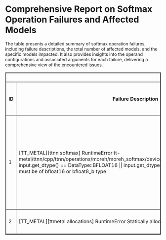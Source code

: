 <h1>Comprehensive Report on Softmax Operation Failures and Affected Models</h1>
<p>The table presents a detailed summary of softmax operation failures, including failure descriptions, the total number of affected models, and the specific models impacted. It also provides insights into the operand configurations and associated arguments for each failure, delivering a comprehensive view of the encountered issues.</p>
<table border="2">
	<thead>
		<tr style="text-align: center;">
			<th colspan="5">Failure Insight and Impacted Models</th>
			<th colspan="2">Softmax Operation Details</th>
		</tr>
		<tr style="text-align: center;">
			<th>ID</th>
			<th>Failure Description</th>
			<th>Total Number of Models Affected</th>
			<th>Number of Models Affected</th>
			<th>Affected Models</th>
			<th>Operands</th>
			<th>Arguments</th>
		</tr>
	</thead>
	<tbody>
		<tr>
			<td rowspan="4">1</td>
			<td rowspan="4">[TT_METAL][ttnn softmax] RuntimeError tt-metal/ttnn/cpp/ttnn/operations/moreh/moreh_softmax/device/moreh_softmax_device_operation.cpp input.get_dtype() == DataType::BFLOAT16 || input.get_dtype() == DataType::BFLOAT8_B Inputs must be of bfloat16 or bfloat8_b type</td>
			<td rowspan="4">7</td>
			<td>2</td>
			<td><ul><li>pt_yolo_v6_yolov6m_obj_det_torchhub</li><li>pt_yolo_v6_yolov6l_obj_det_torchhub</li></ul></td>
			<td>Operand(type=Activation, shape=(1, 17, 4, 4480), dtype=float32)</td>
			<td>dim : 1</td>
		</tr>
		<tr>
			<td>2</td>
			<td><ul><li>pt_yolo_v6_yolov6m_obj_det_torchhub</li><li>pt_yolo_v6_yolov6l_obj_det_torchhub</li></ul></td>
			<td>Operand(type=Activation, shape=(1, 17, 4, 1120), dtype=float32)</td>
			<td>dim : 1</td>
		</tr>
		<tr>
			<td>2</td>
			<td><ul><li>pt_yolo_v6_yolov6m_obj_det_torchhub</li><li>pt_yolo_v6_yolov6l_obj_det_torchhub</li></ul></td>
			<td>Operand(type=Activation, shape=(1, 17, 4, 280), dtype=float32)</td>
			<td>dim : 1</td>
		</tr>
		<tr>
			<td>1</td>
			<td><ul><li>pt_yolov8_default_obj_det_github</li></ul></td>
			<td>Operand(type=Activation, shape=(1, 16, 4, 8400), dtype=float32)</td>
			<td>dim : 1</td>
		</tr>
		<tr>
			<td rowspan="1">2</td>
			<td rowspan="1">[TT_METAL][ttmetal allocations] RuntimeError Statically allocated circular buffers</td>
			<td rowspan="1">2</td>
			<td>2</td>
			<td><ul><li>pt_perceiverio_deepmind_vision_perceiver_fourier_img_cls_hf</li><li>pt_perceiverio_deepmind_vision_perceiver_learned_img_cls_hf</li></ul></td>
			<td>Operand(type=Activation, shape=(1, 1, 512, 50176), dtype=float32)</td>
			<td>dim : -1</td>
		</tr>
	</tbody>
</table>
